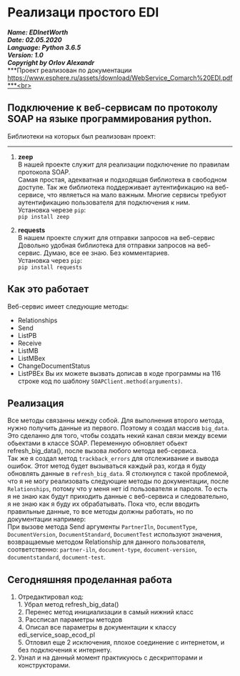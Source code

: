 
# Реализаци простого EDI

***Name: EDInetWorth***<br>
***Date: 02.05.2020***<br>
***Language: Python 3.6.5***<br>
***Version: 1.0***<br>
***Copyright by Orlov Alexandr***<br>
***Проект реализован по документации https://www.esphere.ru/assets/download/WebService_Comarch%20EDI.pdf***<br>



Подключение к веб-сервисам по протоколу SOAP на языке программирования python.
-----------------------------------------------------------------------------------------------

Библиотеки на которых был реализован проект:
<hr>

1. **zeep** <br>
В нашей проекте служит для реализации подключение по правилам протокола SOAP.<br>
Самая простая, адекватная и подходящая библиотека в свободном доступе. Так же библиотека поддерживает аутентификацию на веб-сервисе, что являеться на мало важным. Многие сервисы требуют аутентификацию пользователя для подключения к ним.<br>
Установка черезе `pip`:<br>
`pip install zeep`<br>

2. **requests** <br>
В нашем проекте служит для отправки запросов на веб-сервис<br>
Довольно удобная библиотека для отправки запросов на веб-сервис. Думаю, все ее знаю. Без комментариев.<br>
Установка через `pip`:<br>
`pip install requests`<br>

Как это работает
-------------------------------------------------------------------------------------------------
Веб-сервис имеет следующие методы: 
* Relationships
* Send
* ListPB
* Receive
* ListMB
* ListMBex
* ChangeDocumentStatus
* ListPBEx
Вы их можете вызвать дописав в коде программы на 116 строке код по шаблону `SOAPClient.method(arguments)`.

Реализация
----------------------------------------------------
Все методы связанны между собой. Для выполнения второго метода, нужно получить данные из первого. Поэтому я создал массив `big_data`. Это сделанно для того, чтобы создать некий канал связи между всеми обьектами в классе SOAP. Переменную обновляет обьект refresh_big_data(), после вызова любого метода веб-сервиса.<br>
Так же я создал метод `trackback_errors` для отслеживание и вывода ошибок. Этот метод будет вызываться каждый раз, когда я буду обновлять данные в `refresh_big_data`.
Я столкнулся с такой проблемой, что я не могу реализовать следующие методы по документации, после `Relationships`, потому что у меня нет id пользователя и пароля. То есть я не знаю как будут приходить данные с веб-сервиса и следовательно, я не знаю как я буду их обрабатывать. Пока что, если вводить правильные данные, то все методы должны работать, но по документации например:<br>
При вызове метода Send аргументы `PartnerIln`, `DocumentType`, `DocumentVersion`,
`DocumentStandard`, `DocumentTest` используют значения, возвращаемые методом Relationship для
данного пользователя, соответственно: `partner-iln`, `document-type`, `document-version`, `documentstandard`, `document-test`.

Сегодняшняя проделанная работа
-------------------------------------------------------------
1) Отредактировал код:<br>
          1. Убрал метод refresh_big_data()<br>
          2. Перенес метод инициализации в самый нижний класс<br>
          3. Рассписал параметры методов<br>
          4. Описал все параметры в документации к классу edi_service_soap_ecod_pl<br>
          5. Отловил еще 2 исключения, плохое соединение с интернетом, и без подключения к интернету.<br>
 2) Узнал и на данный момент практикуюсь с дескрипторами и конструкторами.<br>
